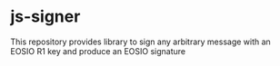 # js-signer
 This repository provides library to sign any arbitrary message with an EOSIO R1 key and produce an EOSIO signature
